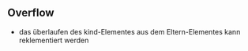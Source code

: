 ## Overflow

-   das überlaufen des kind-Elementes aus dem Eltern-Elementes kann reklementiert werden